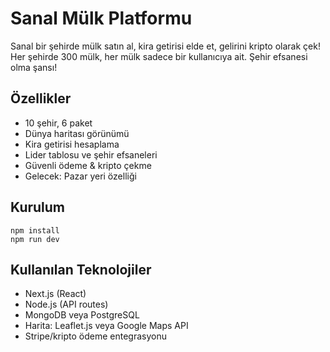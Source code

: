 # Sanal Mülk Platformu

Sanal bir şehirde mülk satın al, kira getirisi elde et, gelirini kripto olarak çek! Her şehirde 300 mülk, her mülk sadece bir kullanıcıya ait. Şehir efsanesi olma şansı!

## Özellikler
- 10 şehir, 6 paket
- Dünya haritası görünümü
- Kira getirisi hesaplama
- Lider tablosu ve şehir efsaneleri
- Güvenli ödeme & kripto çekme
- Gelecek: Pazar yeri özelliği

## Kurulum

```
npm install
npm run dev
```

## Kullanılan Teknolojiler
- Next.js (React)
- Node.js (API routes)
- MongoDB veya PostgreSQL
- Harita: Leaflet.js veya Google Maps API
- Stripe/kripto ödeme entegrasyonu
